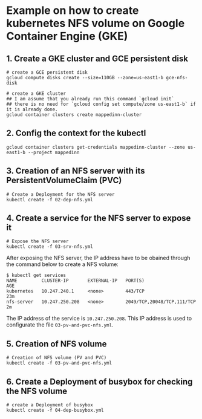 # Example on how to create kubernetes NFS volume on Google Container Engine (GKE)

## 1. Create a GKE cluster and GCE persistent disk

    # create a GCE persistent disk
    gcloud compute disks create --size=110GB --zone=us-east1-b gce-nfs-disk

    # create a GKE cluster
    ## I am assume that you already run this command `gcloud init`
    ## there is no need for `gcloud config set compute/zone us-east1-b` if it is already done.
    gcloud container clusters create mappedinn-cluster

## 2. Config the context for the kubectl

    gcloud container clusters get-credentials mappedinn-cluster --zone us-east1-b --project mappedinn


## 3. Creation of an NFS server with its PersistentVolumeClaim (PVC)

    # Create a Deployment for the NFS server
    kubectl create -f 02-dep-nfs.yml

## 4. Create a service for the NFS server to expose it

    # Expose the NFS server
    kubectl create -f 03-srv-nfs.yml

After exposing the NFS server, the IP address have to be obained through the command below to create a NFS volume:

    $ kubectl get services
    NAME         CLUSTER-IP       EXTERNAL-IP   PORT(S)                      AGE
    kubernetes   10.247.240.1     <none>        443/TCP                      23m
    nfs-server   10.247.250.208   <none>        2049/TCP,20048/TCP,111/TCP   2m

The IP address of the service is `10.247.250.208`. This IP address is used to configurate the file `03-pv-and-pvc-nfs.yml`.   

## 5. Creation of NFS volume

    # Creation of NFS volume (PV and PVC)
    kubectl create -f 03-pv-and-pvc-nfs.yml

## 6. Create a Deployment of busybox for checking the NFS volume

    # create a Deployment of busybox
    kubectl create -f 04-dep-busybox.yml
